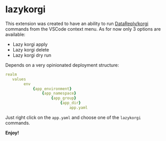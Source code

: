 # lazykorgi

This extension was created to have an ability to run [DataReply/korgi](https://github.com/DataReply/korgi) commands from the VSCode context menu. As for now only 3 options are available:

- Lazy korgi apply
- Lazy korgi delete
- Lazy korgi dry run

Depends on a very opinionated deployment structure:
```yaml
realm
   values
        env
            {app_environment}
                {app_namespace}
                    {app_group}
                        {app_dir}
                            app.yaml
```
Just right click on the `app.yaml` and choose one of the `lazykorgi` commands.

**Enjoy!**
